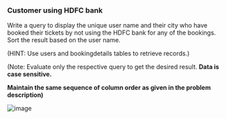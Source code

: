 ### Customer using HDFC bank

Write a query to display the unique user name and their city who have booked their tickets by not using the HDFC bank for any of the bookings. Sort the result based on the user name.

(HINT: Use users and bookingdetails tables to retrieve records.)

(Note: Evaluate only the respective query to get the desired result. **Data is case sensitive.**

**Maintain the same sequence of column order as given in the problem description)**

![image](https://github.com/abhisheks008/Cognizant-Java-FSE-Hands-ons-2023/assets/68724349/fcf1a962-8e30-4e90-baaf-30ff82233ec0)
